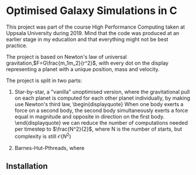# Optimised Galaxy Simulations in C

This project was part of the course High Performance Computing taken at Uppsala University during 2019. Mind that the code was produced at an earlier stage in my education and that everything might not be best practice.

The project is based on Newton's law of universal gravitation,$F=G\frac{m_1m_2}{r^2}$, with every dot on the display representing a planet with a unique position, mass and velocity.

The project is split in two parts:

1. Star-by-star, a "vanilla" unoptimised version, where the gravitational pull on each planet is computed for each other planet individually, by making use Newton's third law, 
\begin{displayquote}
When one body exerts a force on a second body, the second body simultaneously exerts a force equal in magnitude and opposite in direction on the first body.
\end{displayquote}
we can reduce the number of computations needed per timestep to $\frac{N^2}{2}$, where N is the number of starts, but complexity is still $\mathcal{O}(N^2)$
 
2. Barnes-Hut-Pthreads, where  


## Installation

